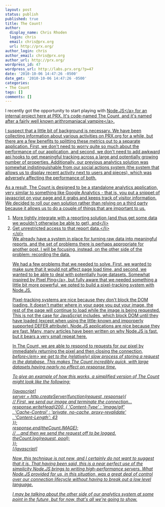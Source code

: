 ```yaml
---
layout: post
status: publish
published: true
title: The Count!
author:
  display_name: Chris Rhoden
  login: chris
  email: chris@prx.org
  url: http://prx.org/
author_login: chris
author_email: chris@prx.org
author_url: http://prx.org/
wordpress_id: 47
wordpress_url: http://labs.prx.org/?p=47
date: '2010-10-06 14:47:26 -0500'
date_gmt: '2010-10-06 14:47:26 -0500'
categories:
- The Count
tags: []
comments: []
---
```

<p>I recently got the opportunity to start playing with <a href="http:&#47;&#47;nodejs.org&#47;">Node.JS<&#47;a> for an internal project here at PRX. It's code-named The Count, and it's named after <a href="http:&#47;&#47;www.youtube.com&#47;watch?v=GMODAndeyNE">a fairly well known arithromaniacal vampire<&#47;a>.</p>
<p>I suspect that a little bit of background is necessary. We have been collecting information about various activities on PRX.org for a while, but there are a few benefits to splitting these metrics out to a separate application. First, we don't need to worry quite so much about the performance of our application, and second, we don't need to add awkward api hooks to get meaningful tracking across a large and potentially growing number of properties. Additionally, our previous analytics solution was somewhat&nbsp;indistinguishable&nbsp;from our social actions system (the system that allows us to display recent activity next to users and pieces), which was adversely affecting the performance of both.</p>
<p>As a result, The Count is designed to be a standalone analytics application, very similar to something like Google Analytics - that is, you put a snippet of javascript on your page and it grabs and keeps track of visitor information. We decided to roll our own solution rather than relying on a third party because it allows us to do a couple of things that are important to us.</p>
<ol>
<li>More tightly integrate with a reporting solution (and thus get some data we wouldn't otherwise be able to get), and<&#47;li>
<li>Get unrestricted access to that report data.<&#47;li><br />
<&#47;ol><br />
We already have a system in place for turning raw data into meaningful reports, and the set of problems there is perhaps appropriate for another post. I will be focusing, instead, on the other side of the problem: recording the data.</p>
<p>We had a few problems that we needed to solve. First, we wanted to make sure that it would not affect page load time, and second, we wanted to be able to deal with potentially huge datasets. Somewhat inspired by <a href="http:&#47;&#47;documentcloud.github.com&#47;pixel-ping&#47;">Pixel Ping<&#47;a>, but fully aware that we needed something a little bit more powerful, we opted to build a pixel-tracking system with Node.JS.</p>
<p>Pixel-tracking systems are nice because they don't block the DOM loading. It doesn't matter where in your page you put your image, the rest of the page will continue to load while the image is being requested. This is not the case for JavaScript includes, which block DOM until they have loaded (except when using the little-known and imporperly supported DEFER attribute). Node.JS applications are nice because they are fast. Many, many articles have been written on why Node.JS is fast, but it bears a very small repeat here.</p>
<p>In The Count, we are able to respond to requests for our pixel by immediately returning the pixel and then closing the connection, <em>before<&#47;em> we get to the (relatively) slow process of storing a request in the database. This makes The Count incredibly quick, with large datasets having nearly no effect on response time.</p>
<p>To give an example of how this works, a simplified version of The Count might look like the following:</p>
<p>[javascript]<br />
server = http.createServer(function(request, response){<br />
  &#47;&#47; First, we send our image and terminate the connection...<br />
  response.writeHead(200, { 'Content-Type'  : 'image&#47;gif'<br />
                          , 'Cache-Control' : 'private, no-cache, proxy-revalidate'<br />
                          , 'Content-Length': 43<br />
                          });<br />
  response.end(theCount.IMAGE);<br />
  &#47;&#47; ...and then we send the request off to be logged.<br />
  theCount.log(request, pool);<br />
});<br />
[&#47;javascript]</p>
<p>Now, this technique is not new, and I certainly do not want to suggest that it is. That having been said, this is a near perfect use of the simplicity Node.JS brings to writing high-performance servers. What Node.JS provided for us, in this situation, was a great deal of control over our connection lifecycle without having to break out a low level language.</p>
<p>I may be talking about the other side of our analytics system at some point in the future, but for now, that's all we're going to show.</p>
